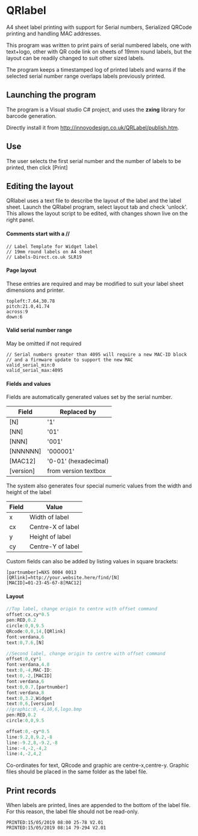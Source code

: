 


# QRlabel
A4 sheet label printing with support for Serial numbers, Serialized QRCode printing and handling MAC addresses.

This program was written to print pairs of serial numbered labels, one with text+logo, other with QR code link on sheets of 19mm round labels, but the layout can be readily changed to suit other sized labels.

The program keeps a timestamped log of printed labels and warns if the selected serial number range overlaps labels previously printed.



## Launching the program
The program is a Visual studio C# project, and uses the **zxing** library for barcode generation.

Directly install it from http://innovodesign.co.uk/QRLabel/publish.htm.

## Use
The user selects the first serial number and the number of labels to be printed, then click [Print] 


## Editing the layout
QRlabel uses a text file to describe the layout of the label and the label sheet. Launch the QRlabel program, select layout tab and check 'unlock'. This allows the layout script to be edited, with changes shown live on the right panel.

#### Comments start with a //
```
// Label Template for Widget label
// 19mm round labels on A4 sheet
// Labels-Direct.co.uk SLR19
```
#### Page layout
These entries are required and may be modified to suit your label sheet dimensions and printer.
```
topleft:7.64,30.78
pitch:21.0,41.74
across:9
down:6
```
#### Valid serial number range
May be omitted if not required
```
// Serial numbers greater than 4095 will require a new MAC-ID block
// and a firmware update to support the new MAC
valid_serial_min:0
valid_serial_max:4095
```
#### Fields and values
Fields are automatically generated values set by the serial number. 

Field | Replaced by
---|---
[N] | '1'
[NN] | '01'
[NNN] | '001'
[NNNNNN] | '000001'
[MAC12] | '0-01' (hexadecimal)
[version] | from version textbox

The system also generates four special numeric values from the width and height of the label

Field | Value
---|---
x | Width of label
cx | Centre-X of label
y | Height of label
cy | Centre-Y of label

Custom fields can also be added by listing values in square brackets:
```
[partnumber]=NXS 0004 0013
[QRlink]=http://your.website.here/find/[N]
[MACID]=01-23-45-67-8[MAC12]
```

#### Layout
```javascript
//Top label, change origin to centre with offset command
offset:cx,cy*0.5
pen:RED,0.2
circle:0,0,9.5
QRcode:0,0,14,[QRlink]
font:verdana,6
text:0,7.6,[N]

//Second label, change origin to centre with offset command
offset:0,cy*1
font:verdana,4.8
text:0,-4,MAC-ID:
text:0,-2,[MACID]
font:verdana,6
text:0,0.7,[partnumber]
font:verdana,8
text:0,3.2,Widget
text:0,6,[version]
//graphic:0,-4,10,6,logo.bmp
pen:RED,0.2
circle:0,0,9.5

offset:0,-cy*0.5
line:9.2,8,9.2,-8
line:-9.2,8,-9.2,-8
line:-4,-2,-4,2
line:4,-2,4,2
```
Co-ordinates for text, QRcode and graphic are centre-x,centre-y.
Graphic files should be placed in the same folder as the label file.

## Print records
When labels are printed, lines are appended to the bottom of the label file. For this reason, the label file should not be read-only.

```
PRINTED:15/05/2019 08:00 25-78 V2.01
PRINTED:15/05/2019 08:14 79-294 V2.01
```


